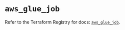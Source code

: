 # `aws_glue_job`

Refer to the Terraform Registry for docs: [`aws_glue_job`](https://registry.terraform.io/providers/hashicorp/aws/6.9.0/docs/resources/glue_job).
